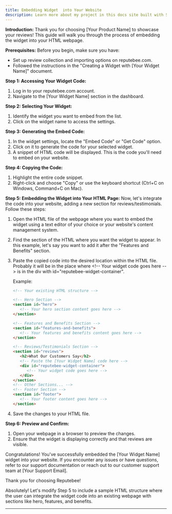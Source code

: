 ```yaml
---
title: Embedding Widget  into Your Website
description: Learn more about my project in this docs site built with Starlight.
---
```


**Introduction:**
Thank you for choosing [Your Product Name] to showcase your reviews! This guide will walk you through the process of embedding the widget into your HTML webpage.

**Prerequisites:**
Before you begin, make sure you have:
- Set up review collection and importing options on reputebee.com.
- Followed the instructions in the "Creating a Widget with [Your Widget Name]" document.

**Step 1: Accessing Your Widget Code:**
1. Log in to your reputebee.com account.
2. Navigate to the [Your Widget Name] section in the dashboard.

**Step 2: Selecting Your Widget:**
1. Identify the widget you want to embed from the list.
2. Click on the widget name to access the settings.

**Step 3: Generating the Embed Code:**
1. In the widget settings, locate the "Embed Code" or "Get Code" option.
2. Click on it to generate the code for your selected widget.
3. A snippet of HTML code will be displayed. This is the code you'll need to embed on your website.

**Step 4: Copying the Code:**
1. Highlight the entire code snippet.
2. Right-click and choose "Copy" or use the keyboard shortcut (Ctrl+C on Windows, Command+C on Mac).

**Step 5: Embedding the Widget into Your HTML Page:**
Now, let's integrate the code into your website, adding a new section for reviews/testimonials. Follow these steps:

1. Open the HTML file of the webpage where you want to embed the widget using a text editor of your choice or your website's content management system.

2. Find the section of the HTML where you want the widget to appear. In this example, let's say you want to add it after the "Features and Benefits" section.

3. Paste the copied code into the desired location within the HTML file. Probably it will be in the place where \<\!-- Your widget code goes here --\> is in the div with id="reputebee-widget-container".

   Example:
   ```html
   <!-- Your existing HTML structure -->

   <!-- Hero Section -->
   <section id="hero">
      <!-- Your hero section content goes here -->
   </section>

   <!-- Features and Benefits Section -->
   <section id="features-and-benefits">
      <!-- Your features and benefits content goes here -->
   </section>

   <!-- Reviews/Testimonials Section -->
   <section id="reviews">
      <h2>What Our Customers Say</h2>
      <!-- Paste the [Your Widget Name] code here -->
      <div id="reputebee-widget-container">
         <!-- Your widget code goes here -->
      </div>
   </section>
   <!-- Other Sections... -->
   <!-- Footer Section -->
   <section id="footer">
      <!-- Your footer content goes here -->
   </section>
   ```

4. Save the changes to your HTML file.

**Step 6: Preview and Confirm:**
1. Open your webpage in a browser to preview the changes.
2. Ensure that the widget is displaying correctly and that reviews are visible.

Congratulations! You've successfully embedded the [Your Widget Name] widget into your website. If you encounter any issues or have questions, refer to our support documentation or reach out to our customer support team at [Your Support Email].

Thank you for choosing Reputebee!


Absolutely! Let's modify Step 5 to include a sample HTML structure where the user can integrate the widget code into an existing webpage with sections like hero, features, and benefits.

---